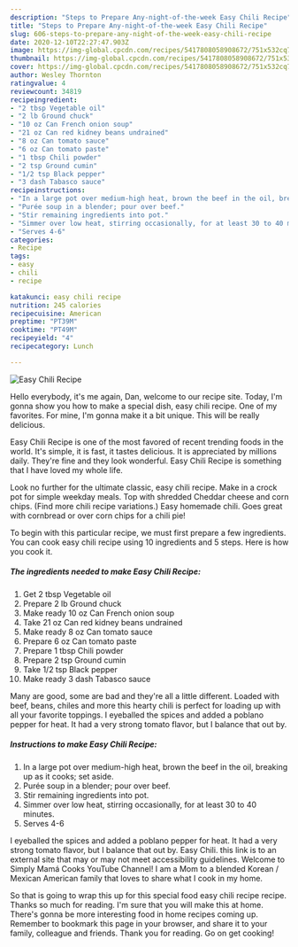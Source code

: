 ```yaml
---
description: "Steps to Prepare Any-night-of-the-week Easy Chili Recipe"
title: "Steps to Prepare Any-night-of-the-week Easy Chili Recipe"
slug: 606-steps-to-prepare-any-night-of-the-week-easy-chili-recipe
date: 2020-12-10T22:27:47.903Z
image: https://img-global.cpcdn.com/recipes/5417808058908672/751x532cq70/easy-chili-recipe-recipe-main-photo.jpg
thumbnail: https://img-global.cpcdn.com/recipes/5417808058908672/751x532cq70/easy-chili-recipe-recipe-main-photo.jpg
cover: https://img-global.cpcdn.com/recipes/5417808058908672/751x532cq70/easy-chili-recipe-recipe-main-photo.jpg
author: Wesley Thornton
ratingvalue: 4
reviewcount: 34819
recipeingredient:
- "2 tbsp Vegetable oil"
- "2 lb Ground chuck"
- "10 oz Can French onion soup"
- "21 oz Can red kidney beans undrained"
- "8 oz Can tomato sauce"
- "6 oz Can tomato paste"
- "1 tbsp Chili powder"
- "2 tsp Ground cumin"
- "1/2 tsp Black pepper"
- "3 dash Tabasco sauce"
recipeinstructions:
- "In a large pot over medium-high heat, brown the beef in the oil, breaking up as it cooks; set aside."
- "Purée soup in a blender; pour over beef."
- "Stir remaining ingredients into pot."
- "Simmer over low heat, stirring occasionally, for at least 30 to 40 minutes."
- "Serves 4-6"
categories:
- Recipe
tags:
- easy
- chili
- recipe

katakunci: easy chili recipe 
nutrition: 245 calories
recipecuisine: American
preptime: "PT39M"
cooktime: "PT49M"
recipeyield: "4"
recipecategory: Lunch

---
```



![Easy Chili Recipe](https://img-global.cpcdn.com/recipes/5417808058908672/751x532cq70/easy-chili-recipe-recipe-main-photo.jpg)

Hello everybody, it's me again, Dan, welcome to our recipe site. Today, I'm gonna show you how to make a special dish, easy chili recipe. One of my favorites. For mine, I'm gonna make it a bit unique. This will be really delicious.

Easy Chili Recipe is one of the most favored of recent trending foods in the world. It's simple, it is fast, it tastes delicious. It is appreciated by millions daily. They're fine and they look wonderful. Easy Chili Recipe is something that I have loved my whole life.

Look no further for the ultimate classic, easy chili recipe. Make in a crock pot for simple weekday meals. Top with shredded Cheddar cheese and corn chips. (Find more chili recipe variations.) Easy homemade chili. Goes great with cornbread or over corn chips for a chili pie!


To begin with this particular recipe, we must first prepare a few ingredients. You can cook easy chili recipe using 10 ingredients and 5 steps. Here is how you cook it.

<!--inarticleads1-->

##### The ingredients needed to make Easy Chili Recipe:

1. Get 2 tbsp Vegetable oil
1. Prepare 2 lb Ground chuck
1. Make ready 10 oz Can French onion soup
1. Take 21 oz Can red kidney beans undrained
1. Make ready 8 oz Can tomato sauce
1. Prepare 6 oz Can tomato paste
1. Prepare 1 tbsp Chili powder
1. Prepare 2 tsp Ground cumin
1. Take 1/2 tsp Black pepper
1. Make ready 3 dash Tabasco sauce


Many are good, some are bad and they&#39;re all a little different. Loaded with beef, beans, chiles and more this hearty chili is perfect for loading up with all your favorite toppings. I eyeballed the spices and added a poblano pepper for heat. It had a very strong tomato flavor, but I balance that out by. 

<!--inarticleads2-->

##### Instructions to make Easy Chili Recipe:

1. In a large pot over medium-high heat, brown the beef in the oil, breaking up as it cooks; set aside.
1. Purée soup in a blender; pour over beef.
1. Stir remaining ingredients into pot.
1. Simmer over low heat, stirring occasionally, for at least 30 to 40 minutes.
1. Serves 4-6


I eyeballed the spices and added a poblano pepper for heat. It had a very strong tomato flavor, but I balance that out by. Easy Chili. this link is to an external site that may or may not meet accessibility guidelines. Welcome to Simply Mamá Cooks YouTube Channel! I am a Mom to a blended Korean / Mexican American family that loves to share what I cook in my home. 

So that is going to wrap this up for this special food easy chili recipe recipe. Thanks so much for reading. I'm sure that you will make this at home. There's gonna be more interesting food in home recipes coming up. Remember to bookmark this page in your browser, and share it to your family, colleague and friends. Thank you for reading. Go on get cooking!
